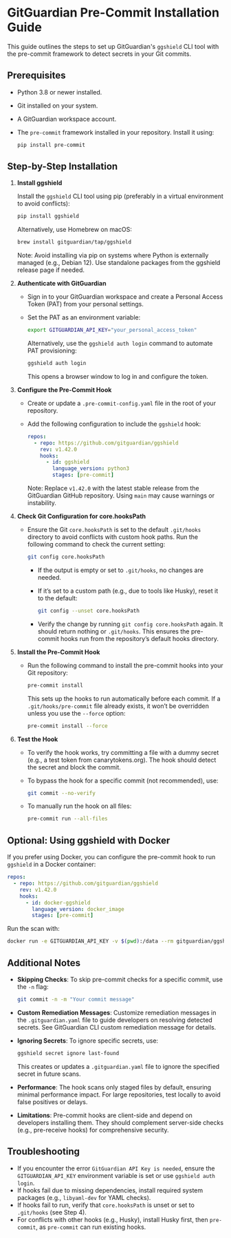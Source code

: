 # GitGuardian Pre-Commit Installation Guide

This guide outlines the steps to set up GitGuardian's `ggshield` CLI tool with the pre-commit framework to detect secrets in your Git commits.

## Prerequisites

- Python 3.8 or newer installed.
- Git installed on your system.
- A GitGuardian workspace account.
- The `pre-commit` framework installed in your repository. Install it using:

  ```bash
  pip install pre-commit
  ```

## Step-by-Step Installation

1. **Install ggshield**

   Install the `ggshield` CLI tool using pip (preferably in a virtual environment to avoid conflicts):

   ```bash
   pip install ggshield
   ```

   Alternatively, use Homebrew on macOS:

   ```bash
   brew install gitguardian/tap/ggshield
   ```

   Note: Avoid installing via pip on systems where Python is externally managed (e.g., Debian 12). Use standalone packages from the ggshield release page if needed.

2. **Authenticate with GitGuardian**

   - Sign in to your GitGuardian workspace and create a Personal Access Token (PAT) from your personal settings.
   - Set the PAT as an environment variable:

     ```bash
     export GITGUARDIAN_API_KEY="your_personal_access_token"
     ```

     Alternatively, use the `ggshield auth login` command to automate PAT provisioning:

     ```bash
     ggshield auth login
     ```

     This opens a browser window to log in and configure the token.

3. **Configure the Pre-Commit Hook**

   - Create or update a `.pre-commit-config.yaml` file in the root of your repository.
   - Add the following configuration to include the `ggshield` hook:

     ```yaml
     repos:
       - repo: https://github.com/gitguardian/ggshield
         rev: v1.42.0
         hooks:
           - id: ggshield
             language_version: python3
             stages: [pre-commit]
     ```

     Note: Replace `v1.42.0` with the latest stable release from the GitGuardian GitHub repository. Using `main` may cause warnings or instability.

4. **Check Git Configuration for core.hooksPath**

   - Ensure the Git `core.hooksPath` is set to the default `.git/hooks` directory to avoid conflicts with custom hook paths. Run the following command to check the current setting:

     ```bash
     git config core.hooksPath
     ```

     - If the output is empty or set to `.git/hooks`, no changes are needed.
     - If it’s set to a custom path (e.g., due to tools like Husky), reset it to the default:

       ```bash
       git config --unset core.hooksPath
       ```

     - Verify the change by running `git config core.hooksPath` again. It should return nothing or `.git/hooks`. This ensures the pre-commit hooks run from the repository’s default hooks directory.

5. **Install the Pre-Commit Hook**

   - Run the following command to install the pre-commit hooks into your Git repository:

     ```bash
     pre-commit install
     ```

     This sets up the hooks to run automatically before each commit. If a `.git/hooks/pre-commit` file already exists, it won’t be overridden unless you use the `--force` option:

     ```bash
     pre-commit install --force
     ```

6. **Test the Hook**

   - To verify the hook works, try committing a file with a dummy secret (e.g., a test token from canarytokens.org). The hook should detect the secret and block the commit.
   - To bypass the hook for a specific commit (not recommended), use:

     ```bash
     git commit --no-verify
     ```

   - To manually run the hook on all files:

     ```bash
     pre-commit run --all-files
     ```

## Optional: Using ggshield with Docker

If you prefer using Docker, you can configure the pre-commit hook to run `ggshield` in a Docker container:

```yaml
repos:
  - repo: https://github.com/gitguardian/ggshield
    rev: v1.42.0
    hooks:
      - id: docker-ggshield
        language_version: docker_image
        stages: [pre-commit]
```

Run the scan with:

```bash
docker run -e GITGUARDIAN_API_KEY -v $(pwd):/data --rm gitguardian/ggshield:latest ggshield secret scan pre-commit
```

## Additional Notes

- **Skipping Checks**: To skip pre-commit checks for a specific commit, use the `-n` flag:

  ```bash
  git commit -n -m "Your commit message"
  ```

- **Custom Remediation Messages**: Customize remediation messages in the `.gitguardian.yaml` file to guide developers on resolving detected secrets. See GitGuardian CLI custom remediation message for details.

- **Ignoring Secrets**: To ignore specific secrets, use:

  ```bash
  ggshield secret ignore last-found
  ```

  This creates or updates a `.gitguardian.yaml` file to ignore the specified secret in future scans.

- **Performance**: The hook scans only staged files by default, ensuring minimal performance impact. For large repositories, test locally to avoid false positives or delays.

- **Limitations**: Pre-commit hooks are client-side and depend on developers installing them. They should complement server-side checks (e.g., pre-receive hooks) for comprehensive security.

## Troubleshooting

- If you encounter the error `GitGuardian API Key is needed`, ensure the `GITGUARDIAN_API_KEY` environment variable is set or use `ggshield auth login`.
- If hooks fail due to missing dependencies, install required system packages (e.g., `libyaml-dev` for YAML checks).
- If hooks fail to run, verify that `core.hooksPath` is unset or set to `.git/hooks` (see Step 4).
- For conflicts with other hooks (e.g., Husky), install Husky first, then `pre-commit`, as `pre-commit` can run existing hooks.